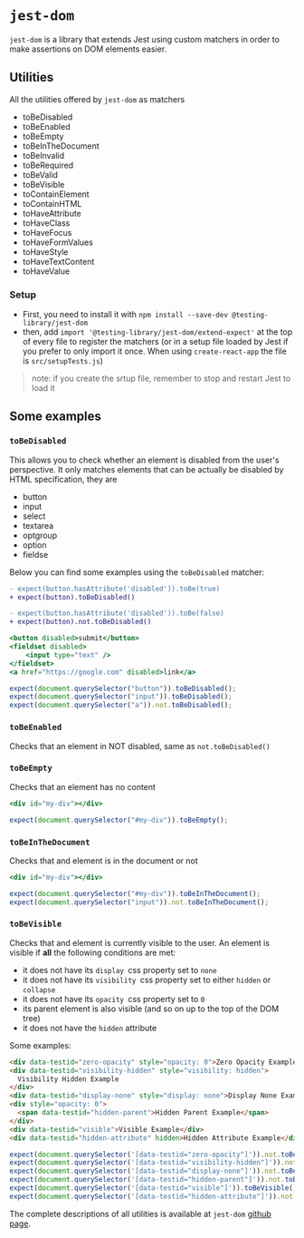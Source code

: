 # `jest-dom`

`jest-dom` is a library that extends Jest using custom matchers in order to make assertions on DOM elements easier.

## Utilities

All the utilities offered by `jest-dom` as matchers

- toBeDisabled
- toBeEnabled
- toBeEmpty
- toBeInTheDocument
- toBeInvalid
- toBeRequired
- toBeValid
- toBeVisible
- toContainElement
- toContainHTML
- toHaveAttribute
- toHaveClass
- toHaveFocus
- toHaveFormValues
- toHaveStyle
- toHaveTextContent
- toHaveValue

### Setup

- First, you need to install it with `npm install --save-dev @testing-library/jest-dom`
- then, add `import '@testing-library/jest-dom/extend-expect'` at the top of every file to register the matchers (or in a setup file loaded by Jest if you prefer to only import it once. When using `create-react-app` the file is `src/setupTests.js`)

> note: if you create the srtup file, remember to stop and restart Jest to load it

## Some examples

### `toBeDisabled`

This allows you to check whether an element is disabled from the user's perspective. It only matches elements that can be actually be disabled by HTML specification, they are

- button
- input
- select
- textarea
- optgroup
- option
- fieldse

Below you can find some examples using the `toBeDisabled` matcher:

```diff
- expect(button.hasAttribute('disabled')).toBe(true)
+ expect(button).toBeDisabled()
```

```diff
- expect(button.hasAttribute('disabled')).toBe(false)
+ expect(button).not.toBeDisabled()
```

```jsx
<button disabled>submit</button>
<fieldset disabled>
    <input type="text" />
</fieldset>
<a href="https://google.com" disabled>link</a>
```

```js
expect(document.querySelector("button")).toBeDisabled();
expect(document.querySelector("input")).toBeDisabled();
expect(document.querySelector("a")).not.toBeDisabled();
```

### `toBeEnabled`

Checks that an element in NOT disabled, same as `not.toBeDisabled()`

### `toBeEmpty`

Checks that an element has no content

```jsx
<div id="my-div"></div>
```

```js
expect(document.querySelector("#my-div")).toBeEmpty();
```

### `toBeInTheDocument`

Checks that and element is in the document or not

```jsx
<div id="my-div"></div>
```

```js
expect(document.querySelector("#my-div")).toBeInTheDocument();
expect(document.querySelector("input")).not.toBeInTheDocument();
```

### `toBeVisible`

Checks that and element is currently visible to the user. An element is visible if **all** the following conditions are met:

- it does not have its `display `css property set to `none`
- it does not have its `visibility `css property set to either `hidden` or `collapse`
- it does not have its `opacity `css property set to `0`
- its parent element is also visible (and so on up to the top of the DOM tree)
- it does not have the `hidden` attribute

Some examples:

```html
<div data-testid="zero-opacity" style="opacity: 0">Zero Opacity Example</div>
<div data-testid="visibility-hidden" style="visibility: hidden">
  Visibility Hidden Example
</div>
<div data-testid="display-none" style="display: none">Display None Example</div>
<div style="opacity: 0">
  <span data-testid="hidden-parent">Hidden Parent Example</span>
</div>
<div data-testid="visible">Visible Example</div>
<div data-testid="hidden-attribute" hidden>Hidden Attribute Example</div>
```

```js
expect(document.querySelector('[data-testid="zero-opacity"]')).not.toBeVisible();
expect(document.querySelector('[data-testid="visibility-hidden"]')).not.toBeVisible();
expect(document.querySelector('[data-testid="display-none"]')).not.toBeVisible();
expect(document.querySelector('[data-testid="hidden-parent"]')).not.toBeVisible();
expect(document.querySelector('[data-testid="visible"]')).toBeVisible();
expect(document.querySelector('[data-testid="hidden-attribute"]')).not.toBeVisible();
```

The complete descriptions of all utilities is available at `jest-dom` [github page](https://github.com/testing-library/jest-dom).

